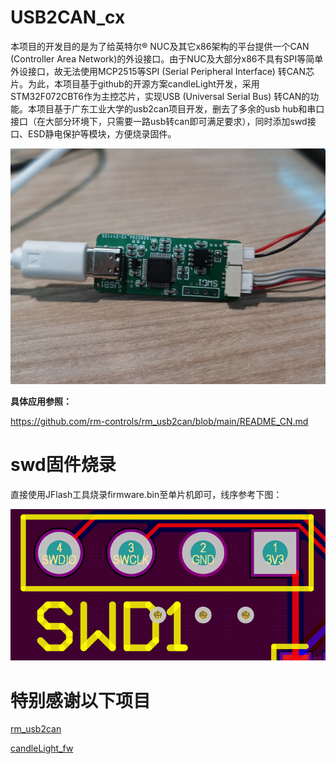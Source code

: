 # USB2CAN_cx
本项目的开发目的是为了给英特尔® NUC及其它x86架构的平台提供一个CAN (Controller Area Network)的外设接口。由于NUC及大部分x86不具有SPI等简单外设接口，故无法使用MCP2515等SPI (Serial Peripheral Interface) 转CAN芯片。为此，本项目基于github的开源方案candleLight开发，采用STM32F072CBT6作为主控芯片，实现USB (Universal Serial Bus) 转CAN的功能。本项目基于广东工业大学的usb2can项目开发，删去了多余的usb hub和串口接口（在大部分环境下，只需要一路usb转can即可满足要求），同时添加swd接口、ESD静电保护等模块，方便烧录固件。

![image](https://github.com/cxnaive/USB2CAN_cx/blob/master/pics/img.jpg)

**具体应用参照：**

https://github.com/rm-controls/rm_usb2can/blob/main/README_CN.md
# swd固件烧录
直接使用JFlash工具烧录firmware.bin至单片机即可，线序参考下图：

![image](https://github.com/cxnaive/USB2CAN_cx/blob/master/pics/swd.png)

# 特别感谢以下项目
[rm_usb2can](https://github.com/rm-controls/rm_usb2can)

[candleLight_fw](https://github.com/candle-usb/candleLight_fw)